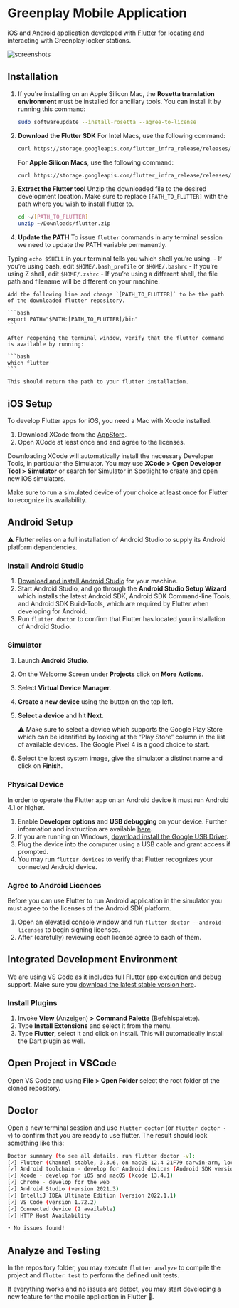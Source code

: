 # Greenplay Mobile Application
iOS and Android application developed with [Flutter](https://flutter.dev) for locating and interacting with Greenplay locker stations.

![screenshots](https://github.com/richardpfannenstiel/greenplay-app/assets/57414694/01c68ad9-7e90-4b36-8aa9-5f98b652eb87)

## Installation

1. If you're installing on an Apple Silicon Mac, the **Rosetta translation environment** must be installed for ancillary tools. You can install it by running this command:
    
    ```bash
    sudo softwareupdate --install-rosetta --agree-to-license
    ```
    
2. **Download the Flutter SDK**
For Intel Macs, use the following command:
    
    ```bash
    curl https://storage.googleapis.com/flutter_infra_release/releases/stable/macos/flutter_macos_3.3.6-stable.zip --output ~/Downloads/flutter.zip
    ```
    
    For **Apple Silicon Macs**, use the following command:
    
    ```bash
    curl https://storage.googleapis.com/flutter_infra_release/releases/stable/macos/flutter_macos_arm64_3.3.6-stable.zip --output ~/Downloads/flutter.zip
    ```
    
3. **Extract the Flutter tool**
Unzip the downloaded file to the desired development location. Make sure to replace `[PATH_TO_FLUTTER]` with the path where you wish to install flutter to.
    
    ```bash
    cd ~/[PATH_TO_FLUTTER]
    unzip ~/Downloads/flutter.zip
    ```
    
4. **Update the PATH**
To issue `flutter` commands in any terminal session we need to update the PATH variable permanently.

Typing `echo $SHELL` in your terminal tells you which shell you’re using.
    - If you’re using bash, edit `$HOME/.bash_profile` or `$HOME/.bashrc`
    - If you’re using Z shell, edit `$HOME/.zshrc`
    - If you’re using a different shell, the file path and filename will be different on your machine.
    
    Add the following line and change `[PATH_TO_FLUTTER]` to be the path of the downloaded flutter repository.
    
    ```bash
    export PATH="$PATH:[PATH_TO_FLUTTER]/bin"
    ```
    
    After reopening the terminal window, verify that the flutter command is available by running:
    
    ```bash
    which flutter
    ```
    
    This should return the path to your flutter installation.
    

## iOS Setup

To develop Flutter apps for iOS, you need a Mac with Xcode installed.

1. Download XCode from the [AppStore](https://apps.apple.com/de/app/xcode/id497799835?mt=12).
2. Open XCode at least once and and agree to the licenses.

Downloading XCode will automatically install the necessary Developer Tools, in particular the Simulator. You may use **XCode > Open Developer Tool > Simulator** or search for Simulator in Spotlight to create and open new iOS simulators.

Make sure to run a simulated device of your choice at least once for Flutter to recognize its availability.

## Android Setup

<aside>
⚠️ Flutter relies on a full installation of Android Studio to supply its Android platform dependencies.

</aside>

### Install Android Studio

1. [Download and install Android Studio](https://developer.android.com/studio) for your machine.
2. Start Android Studio, and go through the **Android Studio Setup Wizard** which installs the latest Android SDK, Android SDK Command-line Tools, and Android SDK Build-Tools, which are required by Flutter when developing for Android.
3. Run `flutter doctor` to confirm that Flutter has located your installation of Android Studio.

### Simulator

1. Launch **Android Studio**.
2. On the Welcome Screen under **Projects** click on **More Actions**.
3. Select **Virtual Device Manager**.
4. **Create a new device** using the button on the top left.
5. **Select a device** and hit **Next**.
    
    <aside>
    ⚠️ Make sure to select a device which supports the Google Play Store which can be identified by looking at the “Play Store” column in the list of available devices.
    The Google Pixel 4 is a good choice to start.
    
    </aside>
    
6. Select the latest system image, give the simulator a distinct name and click on **Finish**.

### Physical Device

In order to operate the Flutter app on an Android device it must run Android 4.1 or higher.

1. Enable **Developer options** and **USB debugging** on your device. Further information and instruction are available [here](https://developer.android.com/studio/debug/dev-options).
2. If you are running on Windows, [download install the Google USB Driver](https://developer.android.com/studio/run/win-usb).
3. Plug the device into the computer using a USB cable and grant access if prompted.
4. You may run `flutter devices` to verify that Flutter recognizes your connected Android device.

### Agree to Android Licences

Before you can use Flutter to run Android application in the simulator you must agree to the licenses of the Android SDK platform.

1. Open an elevated console window and run `flutter doctor --android-licenses` to begin signing licenses.
2. After (carefully) reviewing each license agree to each of them.

## **Integrated Development Environment**

We are using VS Code as it includes full Flutter app execution and debug support.
Make sure you [download the latest stable version here](https://code.visualstudio.com/).

### Install Plugins

1. Invoke **View** (Anzeigen) **>** **Command Palette** (Befehlspalette).
2. Type **Install Extensions** and select it from the menu.
3. Type **Flutter**, select it and click on install. This will automatically install the Dart plugin as well.

## Open Project in VSCode

Open VS Code and using **File > Open Folder** select the root folder of the cloned repository.

## Doctor

Open a new terminal session and use `flutter doctor` (or `flutter doctor -v`) to confirm that you are ready to use flutter. The result should look something like this:

```bash
Doctor summary (to see all details, run flutter doctor -v):
[✓] Flutter (Channel stable, 3.3.6, on macOS 12.4 21F79 darwin-arm, locale de-DE)
[✓] Android toolchain - develop for Android devices (Android SDK version 33.0.0)
[✓] Xcode - develop for iOS and macOS (Xcode 13.4.1)
[✓] Chrome - develop for the web
[✓] Android Studio (version 2021.3)
[✓] IntelliJ IDEA Ultimate Edition (version 2022.1.1)
[✓] VS Code (version 1.72.2)
[✓] Connected device (2 available)
[✓] HTTP Host Availability

• No issues found!
```

## Analyze and Testing

In the repository folder, you may execute `flutter analyze` to compile the project and `flutter test` to perform the defined unit tests.

If everything works and no issues are detect, you may start developing a new feature for the mobile application in Flutter 🚀.
